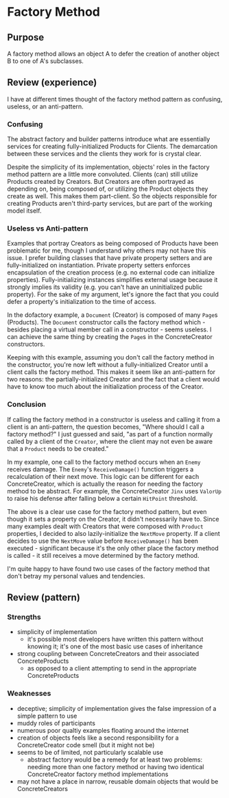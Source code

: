 ﻿# Factory Method

## Purpose

A factory method allows an object A to defer the creation of another object B to one of A's subclasses.

## Review (experience)

I have at different times thought of the factory method pattern as confusing, useless, or an anti-pattern.

### Confusing

The abstract factory and builder patterns introduce what are essentially services for creating fully-initialized Products for Clients.
The demarcation between these services and the clients they work for is crystal clear.

Despite the simplicity of its implementation, objects' roles in the factory method pattern are a little more convoluted.
Clients (can) still utilize Products created by Creators.
But Creators are often portrayed as depending on, being composed of, or utilizing the Product objects they create as well.
This makes them part-client.
So the objects responsible for creating Products aren't third-party services, but are part of the working model itself.

### Useless vs Anti-pattern

Examples that portray Creators as being composed of Products have been problematic for me, though I understand why others may not have this issue.
I prefer building classes that have private property setters and are fully-initialized on instantiation.
Private property setters enforces encapsulation of the creation process (e.g. no external code can initialize properties).
Fully-initializing instances simplifies external usage because it strongly implies its validity (e.g. you can't have an uninitialized public property).
For the sake of my argument, let's ignore the fact that you could defer a property's initialization to the time of access.

In the dofactory example, a `Document` (Creator) is composed of many `Page`s (Products).
The `Document` constructor calls the factory method which - besides placing a virtual member call in a constructor - seems useless.
I can achieve the same thing by creating the `Page`s in the ConcreteCreator constructors.

Keeping with this example, assuming you don't call the factory method in the constructor, you're now left without a fully-initialized Creator until a client calls the factory method.
This makes it seem like an anti-pattern for two reasons: the partially-initialized Creator and the fact that a client would have to know too much about the initialization process of the Creator.

### Conclusion

If calling the factory method in a constructor is useless and calling it from a client is an anti-pattern, the question becomes, "Where should I call a factory method?"
I just guessed and said, "as part of a function normally called by a client of the `Creator`, where the client may not even be aware that a `Product` needs to be created."

In my example, one call to the factory method occurs when an `Enemy` receives damage. The `Enemy`'s `ReceiveDamage()` function triggers a recalculation of their next move.
This logic can be different for each ConcreteCreator, which is actually the reason for needing the factory method to be abstract.
For example, the ConcreteCreator `Jinx` uses `ValorUp` to raise his defense after falling below a certain `HitPoint` threshold.

The above is a clear use case for the factory method pattern, but even though it sets a property on the Creator, it didn't necessarily have to.
Since many examples dealt with Creators that were composed with `Product` properties, I decided to also lazily-initialize the `NextMove` property.
If a client decides to use the `NextMove` value before `ReceiveDamage()` has been executed - significant because it's the only other place the factory method is called - it still receives a move determined by the factory method.

I'm quite happy to have found two use cases of the factory method that don't betray my personal values and tendencies.

## Review (pattern)

### Strengths

* simplicity of implementation
    * it's possible most developers have written this pattern without knowing it; it's one of the most basic use cases of inheritance
* strong coupling between ConcreteCreators and their associated ConcreteProducts
    * as opposed to a client attempting to send in the appropriate ConcreteProducts

### Weaknesses

* deceptive; simplicity of implementation gives the false impression of a simple pattern to use
* muddy roles of participants
* numerous poor qualtiy examples floating around the internet
* creation of objects feels like a second responsibility for a ConcreteCreator code smell (but it might not be)
* seems to be of limited, not particularly scalable use
    * abstract factory would be a remedy for at least two problems: needing more than one factory method or having two identical ConcreteCreator factory method implementations
* may not have a place in narrow, reusable domain objects that would be ConcreteCreators

